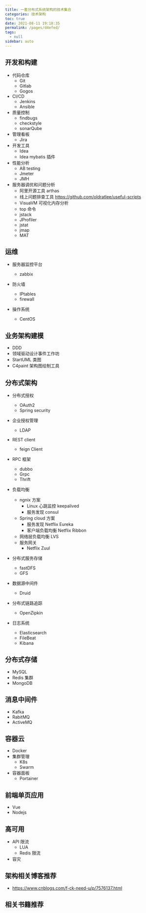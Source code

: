 ```yaml
---
title: 一套分布式系统架构的技术集合
categories: 技术架构
toc: true
date: 2021-08-11 19:18:35
permalink: /pages/d4efed/
tags: 
  - null
sidebar: auto
---
```


## 开发和构建

- 代码仓库
  - Git
  - Gitlab 
  - Gogos 
- CI/CD
  - Jenkins
  - Ansible
- 质量控制
  - findbugs
  - checkstyle
  - sonarQube
- 管理看板 
  - Jira
- 开发工具
  - Idea
  - Idea mybatis 插件
- 性能分析
  - AB testing
  - Jmeter
  - JMH
- 服务器调优和问题分析
  - 阿里开源工具 arthas
  - 线上问题排查工具 https://github.com/oldratlee/useful-scripts
  - VisuaVM 可视化内存分析
  -  top 命令
  -  jstack
  -  JProfiler
  -  jstat
  -  jmap
  -  MAT

## 运维

- 服务器监控平台
  - zabbix

- 防火墙
  - IPtables
  - firewall 
- 操作系统
  - CentOS

## 业务架构建模

- DDD 
- 领域驱动设计事件工作坊
- StartUML 类图
- C4paint 架构图绘制工具
  
## 分布式架构

- 分布式授权
  - OAuth2
  - Spring security 
- 企业授权管理
  - LDAP
- REST client
  - feign Client
- RPC 框架
  - dubbo
  - Grpc
  - Thrift
- 负载均衡
  - ngnix 方案
    - Linux 心跳监控 keepalived
    - 服务发现 consul
  - Spring cloud 方案
    - 服务发现 Netflix Eureka
    - 客户端负载均衡 Netflix Ribbon
  - 网络层负载均衡 LVS
  - 服务网关 
    - Netflix Zuul
- 分布式服务存储
  - fastDFS
  - GFS
- 数据源中间件
  - Druid

- 分布式链路追踪
  - OpenZipkin 
- 日志系统
  - Elasticsearch
  - FileBeat
  - Kibana

## 分布式存储
    
- MySQL
- Redis 集群
- MongoDB

## 消息中间件

- Kafka
- RabitMQ
- ActiveMQ

## 容器云

- Docker
- 集群管理
  - K8s
  - Swarm
- 容器面板
  - Portainer

## 前端单页应用

- Vue 
- Nodejs

## 高可用

- API 限流
  - LUA
  - Redis 限流
- 容灾


## 架构相关博客推荐

- https://www.cnblogs.com/f-ck-need-u/p/7576137.html

## 相关书籍推荐